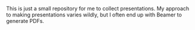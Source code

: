 This is just a small repository for me to collect presentations.  My approach
to making presentations varies wildly, but I often end up with Beamer to
generate PDFs.
